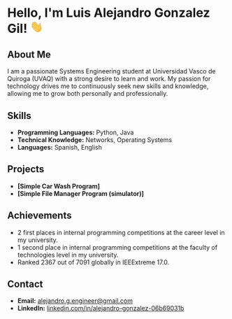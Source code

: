 # Hello, I'm Luis Alejandro Gonzalez Gil! <img src="https://raw.githubusercontent.com/ABSphreak/ABSphreak/master/gifs/Hi.gif" width="30px">

## About Me
I am a passionate Systems Engineering student at Universidad Vasco de Quiroga (UVAQ) with a strong desire to learn and work. My passion for technology drives me to continuously seek new skills and knowledge, allowing me to grow both personally and professionally.

## Skills
- **Programming Languages:** Python, Java
- **Technical Knowledge:** Networks, Operating Systems
- **Languages:** Spanish, English

## Projects
- **[Simple Car Wash Program]**
- **[Simple File Manager Program (simulator)]**

## Achievements
- 2 first places in internal programming competitions at the career level in my university.
- 1 second place in internal programming competitions at the faculty of technologies level in my university.
- Ranked 2367 out of 7091 globally in IEEExtreme 17.0.

## Contact
- **Email:** [alejandro.g.engineer@gmail.com](mailto:alejandro.g.engineer@gmail.com)
- **LinkedIn:** [linkedin.com/in/alejandro-gonzalez-06b69031b](#)
